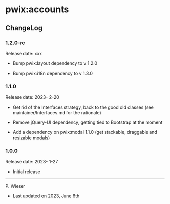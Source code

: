 # pwix:accounts

## ChangeLog

### 1.2.0-rc

Release date: xxx

- Bump pwix:layout dependency to v 1.2.0

- Bump pwix:i18n dependency to v 1.3.0

### 1.1.0

Release date: 2023- 2-20

- Get rid of the Interfaces strategy, back to the good old classes (see maintainer/Interfaces.md for the rationale)

- Remove jQuery-UI dependency, getting tied to Bootstrap at the moment

- Add a dependency on pwix:modal 1.1.0 (get stackable, draggable and resizable modals)

### 1.0.0

Release date: 2023- 1-27

- Initial release

---
P. Wieser
- Last updated on 2023, June 6th
